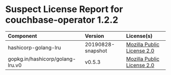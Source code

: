
Suspect License Report for couchbase-operator 1.2.2
===================================================

|Component|Version|License(s)|
| :--- | :--- | :--- |
|hashicorp-golang-lru|20190828-snapshot|[Mozilla Public License 2.0](../../license-data/ce3dd63e-c569-4cea-986a-46bc5efe9896.txt)|
|gopkg.in/hashicorp/golang-lru.v0|v0.5.3|[Mozilla Public License 2.0](../../license-data/ce3dd63e-c569-4cea-986a-46bc5efe9896.txt)|
